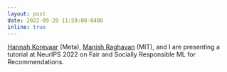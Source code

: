 ```yaml
---
layout: post
date: 2022-09-28 11:59:00-0400
inline: true
---
```


[Hannah Korevaar](https://www.linkedin.com/in/hannah-korevaar-5163b463/) (Meta), [Manish Raghavan](https://mraghavan.github.io/) (MIT), and I are presenting a tutorial at NeurIPS 2022 on Fair and Socially Responsible ML for Recommendations.